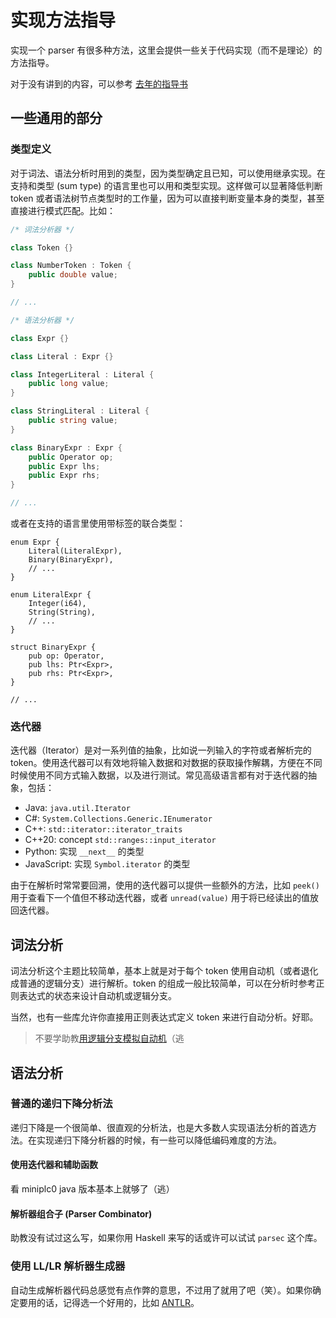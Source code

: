 # 实现方法指导

实现一个 parser 有很多种方法，这里会提供一些关于代码实现（而不是理论）的方法指导。

对于没有讲到的内容，可以参考 [去年的指导书](https://github.com/BUAA-SE-Compiling/c0-handbook#33-%E5%AE%9E%E7%8E%B0%E6%8C%87%E5%BC%95)

## 一些通用的部分

### 类型定义

对于词法、语法分析时用到的类型，因为类型确定且已知，可以使用继承实现。在支持和类型 (sum type) 的语言里也可以用和类型实现。这样做可以显著降低判断 token 或者语法树节点类型时的工作量，因为可以直接判断变量本身的类型，甚至直接进行模式匹配。比如：

```csharp
/* 词法分析器 */

class Token {}

class NumberToken : Token {
    public double value;
}

// ...

/* 语法分析器 */

class Expr {}

class Literal : Expr {}

class IntegerLiteral : Literal {
    public long value;
}

class StringLiteral : Literal {
    public string value;
}

class BinaryExpr : Expr {
    public Operator op;
    public Expr lhs;
    public Expr rhs;
}

// ...
```

或者在支持的语言里使用带标签的联合类型：

```rust,ignore
enum Expr {
    Literal(LiteralExpr),
    Binary(BinaryExpr),
    // ...
}

enum LiteralExpr {
    Integer(i64),
    String(String),
    // ...
}

struct BinaryExpr {
    pub op: Operator,
    pub lhs: Ptr<Expr>,
    pub rhs: Ptr<Expr>,
}

// ...
```

### 迭代器

迭代器（Iterator）是对一系列值的抽象，比如说一列输入的字符或者解析完的 token。使用迭代器可以有效地将输入数据和对数据的获取操作解耦，方便在不同时候使用不同方式输入数据，以及进行测试。常见高级语言都有对于迭代器的抽象，包括：

- Java: `java.util.Iterator`
- C#: `System.Collections.Generic.IEnumerator`
- C++: `std::iterator::iterator_traits`
- C++20: concept `std::ranges::input_iterator`
- Python: 实现 `__next__` 的类型
- JavaScript: 实现 `Symbol.iterator` 的类型

由于在解析时常常要回溯，使用的迭代器可以提供一些额外的方法，比如 `peek()` 用于查看下一个值但不移动迭代器，或者 `unread(value)` 用于将已经读出的值放回迭代器。

## 词法分析

词法分析这个主题比较简单，基本上就是对于每个 token 使用自动机（或者退化成普通的逻辑分支）进行解析。token 的组成一般比较简单，可以在分析时参考正则表达式的状态来设计自动机或逻辑分支。

当然，也有一些库允许你直接用正则表达式定义 token 来进行自动分析。好耶。

> 不要学助教[用逻辑分支模拟自动机][bad_lexing]（逃

[bad_lexing]: https://github.com/01010101lzy/chigusa/blob/0a08176f4318542c1bb96114ac3f0df56ac9510d/src/c0/lexer.rs#L392-L511

## 语法分析

### 普通的递归下降分析法

递归下降是一个很简单、很直观的分析法，也是大多数人实现语法分析的首选方法。在实现递归下降分析器的时候，有一些可以降低编码难度的方法。

#### 使用迭代器和辅助函数

看 miniplc0 java 版本基本上就够了（逃）

#### 解析器组合子 (Parser Combinator)

助教没有试过这么写，如果你用 Haskell 来写的话或许可以试试 `parsec` 这个库。

### 使用 LL/LR 解析器生成器

自动生成解析器代码总感觉有点作弊的意思，不过用了就用了吧（笑）。如果你确定要用的话，记得选一个好用的，比如 [ANTLR][]。

[antlr]: https://www.antlr.org
